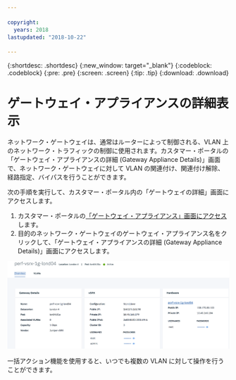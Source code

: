 ```yaml
---

copyright:
  years: 2018
lastupdated: "2018-10-22"

---
```


{:shortdesc: .shortdesc}
{:new_window: target="_blank"}
{:codeblock: .codeblock}
{:pre: .pre}
{:screen: .screen}
{:tip: .tip}
{:download: .download}

# ゲートウェイ・アプライアンスの詳細表示

ネットワーク・ゲートウェイは、通常はルーターによって制御される、VLAN 上のネットワーク・トラフィックの制御に使用されます。カスタマー・ポータルの「ゲートウェイ・アプライアンスの詳細 (Gateway Appliance Details)」画面で、ネットワーク・ゲートウェイに対して VLAN の関連付け、関連付け解除、経路指定、バイパスを行うことができます。

次の手順を実行して、カスタマー・ポータル内の「ゲートウェイの詳細」画面にアクセスします。

1. カスタマー・ポータルの[「ゲートウェイ・アプライアンス」画面にアクセス](access-gateway-appliances.html)します。
2. 目的のネットワーク・ゲートウェイのゲートウェイ・アプライアンス名をクリックして、「ゲートウェイ・アプライアンスの詳細 (Gateway Appliance Details)」画面にアクセスします。

<img src="images/gw-sa-details.png" alt="図面" style="width: 700px;"/>

一括アクション機能を使用すると、いつでも複数の VLAN に対して操作を行うことができます。
